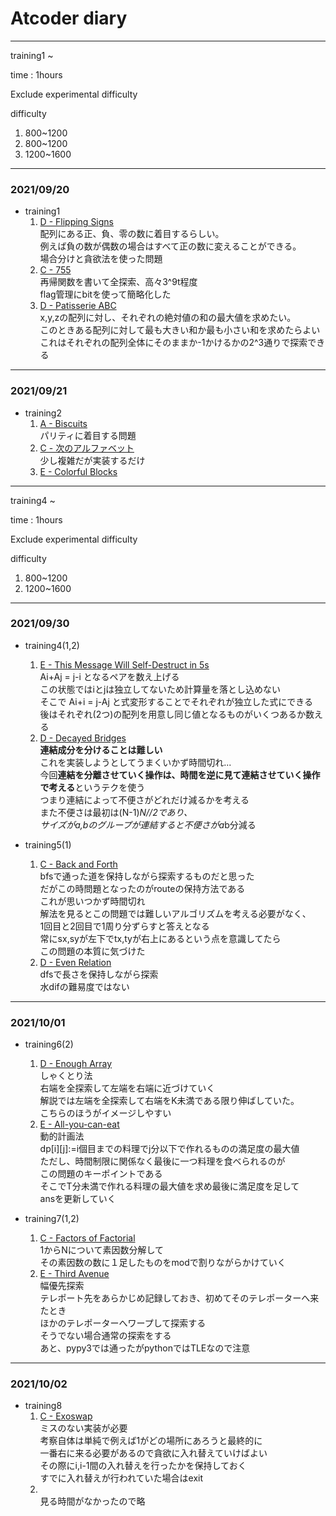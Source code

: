# Atcoder diary


___ 

training1 ~

time : 1hours

Exclude experimental difficulty

difficulty
1. 800~1200
2. 800~1200
3. 1200~1600

___
### 2021/09/20  
- training1  
    1. [D - Flipping Signs](https://atcoder.jp/contests/abc125/tasks/abc125_d)  
    配列にある正、負、零の数に着目するらしい。  
    例えば負の数が偶数の場合はすべて正の数に変えることができる。  
    場合分けと貪欲法を使った問題
    2. [C - 755](https://atcoder.jp/contests/abc114/tasks/abc114_c)  
    再帰関数を書いて全探索、高々3^9t程度  
    flag管理にbitを使って簡略化した
    3. [D - Patisserie ABC](https://atcoder.jp/contests/abc100/tasks/abc100_d)  
    x,y,zの配列に対し、それぞれの絶対値の和の最大値を求めたい。  
    このときある配列に対して最も大きい和か最も小さい和を求めたらよい  
    これはそれぞれの配列全体にそのままか-1かけるかの2^3通りで探索できる


___
### 2021/09/21  
- training2  
    1. [A - Biscuits](https://atcoder.jp/contests/agc017/tasks/agc017_a)  
    パリティに着目する問題
    2. [C - 次のアルファベット](https://atcoder.jp/contests/code-festival-2016-quala/tasks/codefestival_2016_qualA_c)  
    少し複雑だが実装するだけ  
    3. [E - Colorful Blocks](https://atcoder.jp/contests/abc167/tasks/abc167_e)  


___ 

training4 ~

time : 1hours

Exclude experimental difficulty

difficulty
1. 800~1200
2. 1200~1600


___

### 2021/09/30
- training4(1,2)
    1. [E - This Message Will Self-Destruct in 5s](https://atcoder.jp/contests/abc166/tasks/abc166_e)  
    Ai+Aj = j-i となるペアを数え上げる  
    この状態ではiとjは独立してないため計算量を落とし込めない  
    そこで Ai+i = j-Aj と式変形することでそれぞれが独立した式にできる  
    後はそれぞれ(2つ)の配列を用意し同じ値となるものがいくつあるか数える
    2. [D - Decayed Bridges ](https://atcoder.jp/contests/abc120/tasks/abc120_d)  
    **連結成分を分けることは難しい**  
    これを実装しようとしてうまくいかず時間切れ...  
    今回**連結を分離させていく操作は、時間を逆に見て連結させていく操作で考える**というテクを使う  
    つまり連結によって不便さがどれだけ減るかを考える  
    また不便さは最初は(N-1)*N//2であり、  
    サイズがa,bのグループが連結すると不便さがa*b分減る


- training5(1)
    1. [C - Back and Forth](https://atcoder.jp/contests/abc051/tasks/abc051_c)  
    bfsで通った道を保持しながら探索するものだと思った  
    だがこの時問題となったのがrouteの保持方法である  
    これが思いつかず時間切れ  
    解法を見るとこの問題では難しいアルゴリズムを考える必要がなく、  
    1回目と2回目で1周り分ずらすと答えとなる  
    常にsx,syが左下でtx,tyが右上にあるという点を意識してたら  
    この問題の本質に気づけた
    2. [D - Even Relation](https://atcoder.jp/contests/abc126/tasks/abc126_d)  
    dfsで長さを保持しながら探索  
    水difの難易度ではない


___
### 2021/10/01
- training6(2)
    1. [D - Enough Array](https://atcoder.jp/contests/abc130/tasks/abc130_d)  
    しゃくとり法  
    右端を全探索して左端を右端に近づけていく  
    解説では左端を全探索して右端をK未満である限り伸ばしていた。  
    こちらのほうがイメージしやすい
    2. [E - All-you-can-eat](https://atcoder.jp/contests/abc145/tasks/abc145_e)  
    動的計画法  
    dp[i][j]:=i個目までの料理でj分以下で作れるものの満足度の最大値  
    ただし、時間制限に関係なく最後に一つ料理を食べられるのが  
    この問題のキーポイントである  
    そこでT分未満で作れる料理の最大値を求め最後に満足度を足して  
    ansを更新していく


- training7(1,2)
    1. [C - Factors of Factorial](https://atcoder.jp/contests/arc067/tasks/arc067_a)  
    1からNについて素因数分解して  
    その素因数の数に１足したものをmodで割りながらかけていく
    2. [E - Third Avenue](https://atcoder.jp/contests/abc184/tasks/abc184_e)  
    幅優先探索  
    テレポート先をあらかじめ記録しておき、初めてそのテレポーターへ来たとき  
    ほかのテレポーターへワープして探索する  
    そうでない場合通常の探索をする  
    あと、pypy3では通ったがpythonではTLEなので注意




___
### 2021/10/02
- training8
    1. [C - Exoswap](https://atcoder.jp/contests/arc110/tasks/arc110_c)  
    ミスのない実装が必要  
    考察自体は単純で例えば1がどの場所にあろうと最終的に  
    一番右に来る必要があるので貪欲に入れ替えていけばよい  
    その際にi,i-1間の入れ替えを行ったかを保持しておく  
    すでに入れ替えが行われていた場合はexit
    2. []()  
    見る時間がなかったので略
